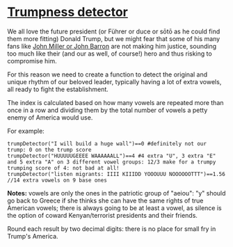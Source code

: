 # [Trumpness detector](https://www.codewars.com/kata/trumpness-detector "https://www.codewars.com/kata/57829376a1b8d576640000d6")

We all love the future president (or Führer or duce or sōtō as he could find them more fitting) Donald Trump, but we might fear that some of his many fans like <a href="https://www.washingtonpost.com/politics/donald-trump-alter-ego-barron/2016/05/12/02ac99ec-16fe-11e6-aa55-670cabef46e0_story.html" target="_blank" title="Donald Trump is an egomaniac scammer">John Miller or John Barron</a> are not making him justice, sounding too much like their (and our as well, of course!) hero and thus risking to compromise him.

For this reason we need to create a function to detect the original and unique rhythm of our beloved leader, typically having a lot of extra vowels, all ready to fight the establishment.

The index is calculated based on how many vowels are repeated more than once in a row and dividing them by the total number of vowels a petty enemy of America would use.

For example:
```
trumpDetector("I will build a huge wall")==0 #definitely not our trump: 0 on the trump score
trumpDetector("HUUUUUGEEEE WAAAAAALL")==4 #4 extra "U", 3 extra "E" and 5 extra "A" on 3 different vowel groups: 12/3 make for a trumpy trumping score of 4: not bad at all!
trumpDetector("listen migrants: IIII KIIIDD YOOOUUU NOOOOOOTTT")==1.56 //14 extra vowels on 9 base ones
```

**Notes:** vowels are only the ones in the patriotic group of "aeiou": "y" should go back to Greece if she thinks she can have the same rights of true American vowels; there is always going to be at least a vowel, as silence is the option of coward Kenyan/terrorist presidents and their friends.

Round each result by two decimal digits: there is no place for small fry in Trump's America.